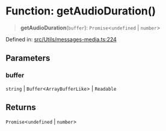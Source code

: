 # Function: getAudioDuration()

> **getAudioDuration**(`buffer`): `Promise`\<`undefined` \| `number`\>

Defined in: [src/Utils/messages-media.ts:224](https://github.com/Fokusdotid/bail/blob/c270ba4454f95d50cec87a9d90b03360fac7058e/src/Utils/messages-media.ts#L224)

## Parameters

### buffer

`string` | `Buffer`\<`ArrayBufferLike`\> | `Readable`

## Returns

`Promise`\<`undefined` \| `number`\>
